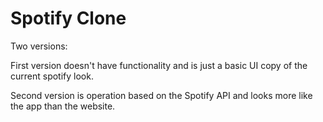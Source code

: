 # Spotify Clone

Two versions:

First version doesn't have functionality and is just a basic UI copy of the current spotify look.

Second version is operation based on the Spotify API and looks more like the app than the website.
